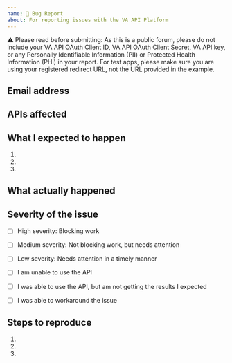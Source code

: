 ```yaml
---
name: 🔴 Bug Report
about: For reporting issues with the VA API Platform
---
```


⚠️ Please read before submitting: As this is a public forum, please do not include your VA API OAuth Client ID, VA API OAuth Client Secret, VA API key, or any Personally Identifiable Information (PII) or Protected Health Information (PHI) in your report. For test apps, please make sure you are using your registered redirect URL, not the URL provided in the example.


## Email address

<!-- Please include your email address. -->


## APIs affected

<!-- Please list affected APIs (if applicable). -->


## What I expected to happen

<!-- Please provide a step by step summary of what the expected behavior was. -->
1. 
2. 
3. 


## What actually happened

<!-- Describe in detail what went wrong. Screenshots, gifs, and videos are encouraged. -->


## Severity of the issue

<!-- Please indicate how severe this issue is for your use case. -->

- [ ] High severity: Blocking work
- [ ] Medium severity: Not blocking work, but needs attention
- [ ] Low severity: Needs attention in a timely manner

- [ ] I am unable to use the API
- [ ] I was able to use the API, but am not getting the results I expected
- [ ] I was able to workaround the issue
      <!-- Please explain the workaround. -->


## Steps to reproduce

<!-- Please include any details about your development environment, language, browser, operating system, etc that will help us to reproduce. -->

1. 
2. 
3. 